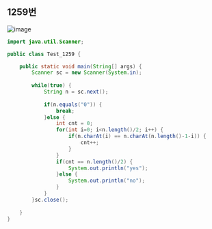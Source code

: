## 1259번

![image](https://user-images.githubusercontent.com/70584146/155837684-3ae670c9-4742-44c9-9020-4b970dc5aa8e.png)
```java
import java.util.Scanner;

public class Test_1259 {

	public static void main(String[] args) {
		Scanner sc = new Scanner(System.in);
		
		while(true) {
			String n = sc.next();
			
			if(n.equals("0")) {
				break;
			}else {
				int cnt = 0;
				for(int i=0; i<n.length()/2; i++) {
					if(n.charAt(i) == n.charAt(n.length()-1-i)) {
						cnt++;
					}
				}
				if(cnt == n.length()/2) {
					System.out.println("yes");
				}else {
					System.out.println("no");
				}
			}
		}sc.close();
		
	}
}
```
